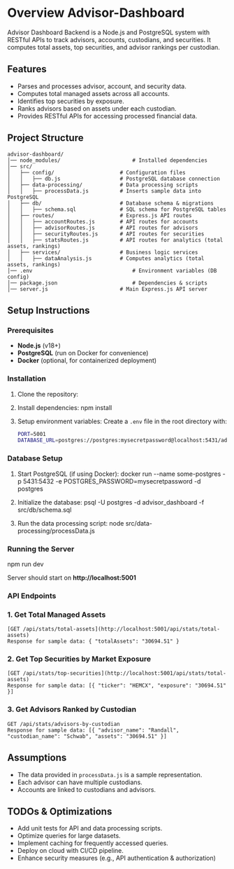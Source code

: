 # Overview Advisor-Dashboard
Advisor Dashboard Backend is a Node.js and PostgreSQL system with RESTful APIs to track advisors, accounts, custodians, and securities. It computes total assets, top securities, and advisor rankings per custodian.

## Features
- Parses and processes advisor, account, and security data.
- Computes total managed assets across all accounts.
- Identifies top securities by exposure.
- Ranks advisors based on assets under each custodian.
- Provides RESTful APIs for accessing processed financial data.

## Project Structure
```
advisor-dashboard/
│── node_modules/                       # Installed dependencies
│── src/
│   ├── config/                     # Configuration files
│   │   ├── db.js                   # PostgreSQL database connection
│   ├── data-processing/            # Data processing scripts
│   │   ├── processData.js          # Inserts sample data into PostgreSQL
│   ├── db/                         # Database schema & migrations
│   │   ├── schema.sql              # SQL schema for PostgreSQL tables
│   ├── routes/                     # Express.js API routes
│   │   ├── accountRoutes.js        # API routes for accounts
│   │   ├── advisorRoutes.js        # API routes for advisors
│   │   ├── securityRoutes.js       # API routes for securities
│   │   ├── statsRoutes.js          # API routes for analytics (total assets, rankings)
│   ├── services/                   # Business logic services
│   │   ├── dataAnalysis.js         # Computes analytics (total assets, rankings)
│── .env                                # Environment variables (DB config)
│── package.json                        # Dependencies & scripts
│── server.js                       # Main Express.js API server
```

## Setup Instructions
### Prerequisites
- **Node.js** (v18+)
- **PostgreSQL** (run on Docker for convenience)
- **Docker** (optional, for containerized deployment)

### Installation
1. Clone the repository:

2. Install dependencies:
   npm install
   
4. Setup environment variables:
   Create a `.env` file in the root directory with:
   ```sh
   PORT=5001
   DATABASE_URL=postgres://postgres:mysecretpassword@localhost:5431/advisor_dashboard
   ```

### Database Setup
1. Start PostgreSQL (if using Docker):
   docker run --name some-postgres -p 5431:5432 -e POSTGRES_PASSWORD=mysecretpassword -d postgres

2. Initialize the database:
   psql -U postgres -d advisor_dashboard -f src/db/schema.sql

3. Run the data processing script:
   node src/data-processing/processData.js


### Running the Server
npm run dev

Server should start on **http://localhost:5001**

### API Endpoints
### 1. Get Total Managed Assets
```
[GET /api/stats/total-assets](http://localhost:5001/api/stats/total-assets)
Response for sample data: { "totalAssets": "30694.51" }
```

### 2. Get Top Securities by Market Exposure
```
[GET /api/stats/top-securities](http://localhost:5001/api/stats/total-assets)
Response for sample data: [{ "ticker": "HEMCX", "exposure": "30694.51" }]
```

### 3. Get Advisors Ranked by Custodian
```
GET /api/stats/advisors-by-custodian
Response for sample data: [{ "advisor_name": "Randall", "custodian_name": "Schwab", "assets": "30694.51" }]
```

## Assumptions
- The data provided in `processData.js` is a sample representation.
- Each advisor can have multiple custodians.
- Accounts are linked to custodians and advisors.

## TODOs & Optimizations
- Add unit tests for API and data processing scripts.
- Optimize queries for large datasets.
- Implement caching for frequently accessed queries.
- Deploy on cloud with CI/CD pipeline.
- Enhance security measures (e.g., API authentication & authorization)


